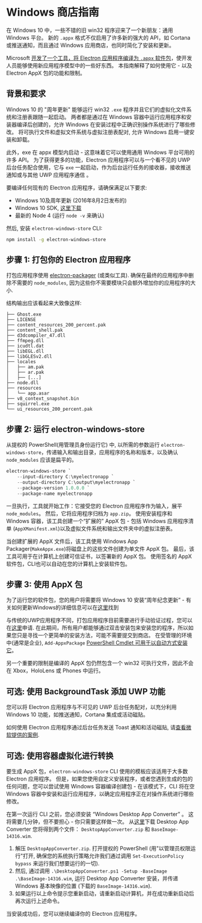 # Windows 商店指南

在 Windows 10 中，一些不错的旧 win32 程序迎来了一个新朋友：通用 Windows 平台。 新的 `.appx` 格式不仅启用了许多新的强大的 API，如 Cortana 或推送通知，而且通过 Windows 应用商店，也同时简化了安装和更新。

Microsoft [开发了一个工具，将 Electron 应用程序编译为 `.appx` 软件包](https://github.com/catalystcode/electron-windows-store)，使开发人员能够使用新应用程序模型中的一些好东西。 本指南解释了如何使用它 - 以及 Electron AppX 包的功能和限制。

## 背景和要求

Windows 10 的 "周年更新" 能够运行 win32 `.exe` 程序并且它们的虚拟化文件系统和注册表跟随一起启动。 两者都是通过在 Windows 容器中运行应用程序和安装器编译后创建的，允许 Windows 在安装过程中正确识别操作系统进行了哪些修改。 将可执行文件和虚拟文件系统与虚拟注册表配对, 允许 Windows 启用一键安装和卸载。

此外，exe 在 appx 模型内启动 - 这意味着它可以使用通用 Windows 平台可用的许多 API。 为了获得更多的功能，Electron 应用程序可以与一个看不见的 UWP 后台任务配合使用，它与 `exe` 一起启动，作为后台运行任务的接收器，接收推送通知或与其他 UWP 应用程序通信 。

要编译任何现有的 Electron 应用程序，请确保满足以下要求:

* Windows 10及周年更新 (2016年8月2日发布的)
* Windows 10 SDK, [这里下载](https://developer.microsoft.com/en-us/windows/downloads/windows-10-sdk)
* 最新的 Node 4 (运行 `node -v` 来确认)

然后, 安装 `electron-windows-store` CLI:

```sh
npm install -g electron-windows-store
```

## 步骤 1: 打包你的 Electron 应用程序

打包应用程序使用 [electron-packager](https://github.com/electron/electron-packager) (或类似工具). 确保在最终的应用程序中删除不需要的 `node_modules`, 因为这些你不需要模块只会额外增加你的应用程序的大小.

结构输出应该看起来大致像这样:

```plaintext
├── Ghost.exe
├── LICENSE
├── content_resources_200_percent.pak
├── content_shell.pak
├── d3dcompiler_47.dll
├── ffmpeg.dll
├── icudtl.dat
├── libEGL.dll
├── libGLESv2.dll
├── locales
│   ├── am.pak
│   ├── ar.pak
│   ├── [...]
├── node.dll
├── resources
│   └── app.asar
├── v8_context_snapshot.bin
├── squirrel.exe
└── ui_resources_200_percent.pak
```

## 步骤 2: 运行 electron-windows-store

从提权的 PowerShell(用管理员身份运行它) 中, 以所需的参数运行 `electron-windows-store`，传递输入和输出目录，应用程序的名称和版本，以及确认 `node_modules` 应该是扁平的。

```powershell
electron-windows-store `
    --input-directory C:\myelectronapp `
    --output-directory C:\output\myelectronapp `
    --package-version 1.0.0.0 `
    --package-name myelectronapp
```

一旦执行，工具就开始工作：它接受您的 Electron 应用程序作为输入，展平 `node_modules`。 然后，它将应用程序归档为 `app.zip`。 使用安装程序和 Windows 容器，该工具创建一个“扩展的” AppX 包 - 包括 Windows 应用程序清单 (`AppXManifest.xml`)以及虚拟文件系统和输出文件夹中的虚拟注册表。

当创建扩展的 AppX 文件后，该工具使用 Windows App Packager(`MakeAppx.exe`)将磁盘上的这些文件创建为单文件 AppX 包。 最后，该工具可用于在计算机上创建可信证书，以签署新的 AppX 包。 使用签名的 AppX 软件包，CLI也可以自动在您的计算机上安装软件包。

## 步骤 3: 使用 AppX 包

为了运行您的软件包，您的用户将需要将 Windows 10 安装“周年纪念更新” - 有关如何更新Windows的详细信息可以在[这里](https://blogs.windows.com/windowsexperience/2016/08/02/how-to-get-the-windows-10-anniversary-update)找到

与传统的UWP应用程序不同，打包应用程序目前需要进行手动验证过程，您可以在[这里](https://developer.microsoft.com/en-us/windows/projects/campaigns/desktop-bridge)申请. 在此期间，所有用户都能够通过双击安装包来安装您的程序，所以如果您只是寻找一个更简单的安装方法，可能不需要提交到商店。 在受管理的环境中(通常是企业), `Add-AppxPackage` [PowerShell Cmdlet 可用于以自动方式安装它](https://technet.microsoft.com/en-us/library/hh856048.aspx)。

另一个重要的限制是编译的 AppX 包仍然包含一个 win32 可执行文件，因此不会在 Xbox，HoloLens 或 Phones 中运行。

## 可选: 使用 BackgroundTask 添加 UWP 功能
您可以将 Electron 应用程序与不可见的 UWP 后台任务配对，以充分利用 Windows 10 功能，如推送通知，Cortana 集成或活动磁贴。

如何使用 Electron 应用程序通过后台任务发送 Toast 通知和活动磁贴, 请[查看微软提供的案例](https://github.com/felixrieseberg/electron-uwp-background).

## 可选: 使用容器虚拟化进行转换

要生成 AppX 包，`electron-windows-store` CLI 使用的模板应该适用于大多数 Electron 应用程序。 但是，如果您使用自定义安装程序，或者您遇到生成的包的任何问题，您可以尝试使用 Windows 容器编译创建包 - 在该模式下，CLI 将在空 Windows 容器中安装和运行应用程序，以确定应用程序正在对操作系统进行哪些修改。

在第一次运行 CLI 之前，您必须安装 “Windows Desktop App Converter” 。 这将需要几分钟，但不要担心 - 你只需要这样做一次。 从[这里](https://docs.microsoft.com/en-us/windows/uwp/porting/desktop-to-uwp-run-desktop-app-converter)下载 Desktop App Converter 您将得到两个文件： `DesktopAppConverter.zip` 和 `BaseImage-14316.wim`.

1. 解压 `DesktopAppConverter.zip`. 打开提权的 PowerShell (用"以管理员权限运行"打开, 确保您的系统执行策略允许我们通过调用 `Set-ExecutionPolicy bypass` 来运行我们想要运行的一切).
2. 然后, 通过调用 `.\DesktopAppConverter.ps1 -Setup -BaseImage .\BaseImage-14316.wim`, 运行 Desktop App Converter 安装，并传递 Windows 基本映像的位置 (下载的 `BaseImage-14316.wim`).
3. 如果运行以上命令提示您重新启动，请重新启动计算机，并在成功重新启动后再次运行上述命令。

当安装成功后，您可以继续编译你的 Electron 应用程序。
